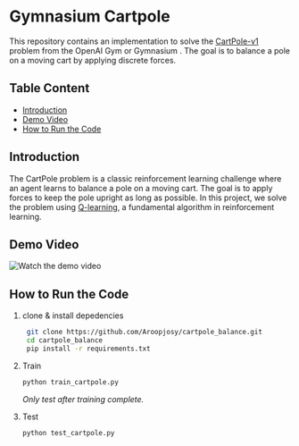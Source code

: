# Gymnasium Cartpole

This repository contains an implementation to solve the [CartPole-v1](https://gymnasium.farama.org/environments/classic_control/cart_pole/) problem from the OpenAI Gym or Gymnasium . The goal is to balance a pole on a moving cart by applying discrete forces.


## Table Content

- [Introduction](https://github.com/Aroopjosy/cartpole_balance?tab=readme-ov-file#introduction)
- [Demo Video](https://github.com/Aroopjosy/cartpole_balance?tab=readme-ov-file#demo-video)
- [How to Run the Code](https://github.com/Aroopjosy/cartpole_balance?tab=readme-ov-file#how-to-run-the-code)

## Introduction

The CartPole problem is a classic reinforcement learning challenge where an agent learns to balance a pole on a moving cart. The goal is to apply forces to keep the pole upright as long as possible. In this project, we solve the problem using [Q-learning](https://en.wikipedia.org/wiki/Q-learning), a fundamental algorithm in reinforcement learning.




## Demo Video
![Watch the demo video](https://github.com/Aroopjosy/cartpole_balance/blob/main/demo.gif)


## How to Run the Code

1. clone & install depedencies
   ```bash
    git clone https://github.com/Aroopjosy/cartpole_balance.git
    cd cartpole_balance
    pip install -r requirements.txt
   ```

2. Train 
    ``` bash 
    python train_cartpole.py
    ```
    _Only test after training complete._
3. Test
    ```bash
    python test_cartpole.py
    ```


